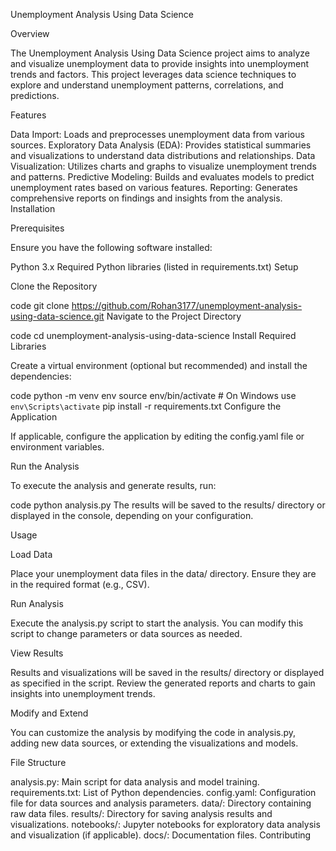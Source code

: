 Unemployment Analysis Using Data Science

Overview

The Unemployment Analysis Using Data Science project aims to analyze and visualize unemployment data to provide insights into unemployment trends and factors. This project leverages data science techniques to explore and understand unemployment patterns, correlations, and predictions.

Features

Data Import: Loads and preprocesses unemployment data from various sources.
Exploratory Data Analysis (EDA): Provides statistical summaries and visualizations to understand data distributions and relationships.
Data Visualization: Utilizes charts and graphs to visualize unemployment trends and patterns.
Predictive Modeling: Builds and evaluates models to predict unemployment rates based on various features.
Reporting: Generates comprehensive reports on findings and insights from the analysis.
Installation

Prerequisites

Ensure you have the following software installed:

Python 3.x
Required Python libraries (listed in requirements.txt)
Setup

Clone the Repository


 code
git clone https://github.com/Rohan3177/unemployment-analysis-using-data-science.git
Navigate to the Project Directory

code
cd unemployment-analysis-using-data-science
Install Required Libraries

Create a virtual environment (optional but recommended) and install the dependencies:

code
python -m venv env
source env/bin/activate  # On Windows use `env\Scripts\activate`
pip install -r requirements.txt
Configure the Application

If applicable, configure the application by editing the config.yaml file or environment variables.

Run the Analysis

To execute the analysis and generate results, run:

code
python analysis.py
The results will be saved to the results/ directory or displayed in the console, depending on your configuration.

Usage

Load Data

Place your unemployment data files in the data/ directory. Ensure they are in the required format (e.g., CSV).

Run Analysis

Execute the analysis.py script to start the analysis. You can modify this script to change parameters or data sources as needed.

View Results

Results and visualizations will be saved in the results/ directory or displayed as specified in the script. Review the generated reports and charts to gain insights into unemployment trends.

Modify and Extend

You can customize the analysis by modifying the code in analysis.py, adding new data sources, or extending the visualizations and models.

File Structure

analysis.py: Main script for data analysis and model training.
requirements.txt: List of Python dependencies.
config.yaml: Configuration file for data sources and analysis parameters.
data/: Directory containing raw data files.
results/: Directory for saving analysis results and visualizations.
notebooks/: Jupyter notebooks for exploratory data analysis and visualization (if applicable).
docs/: Documentation files.
Contributing

